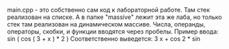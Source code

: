 main.cpp - это собственно сам код к лабораторной работе. Там стек реализован на списке. 
А в папке "massive" лежит эта же лаба, но только стек там реализован на динамическом массиве.
Числа, операнды, операторы, скобки, и функции вводятся через пробелы.
Пример ввода: sin ( cos ( 3 + x ) * 2 )
Соответственно выведется: 3 x + cos 2 * sin

